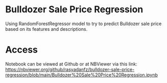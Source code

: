# Bulldozer Sale Price Regression
Using RandomForestRegressor model to try to predict Bulldozer sale price based on its features and descriptions.

# Access
Notebook can be viewed at Github or at NBViewer via this link: https://nbviewer.org/github/rasyadanfz/bulldozer-sale-price-regression/blob/main/Bulldozer%20Sale%20Price%20Regression.ipynb
